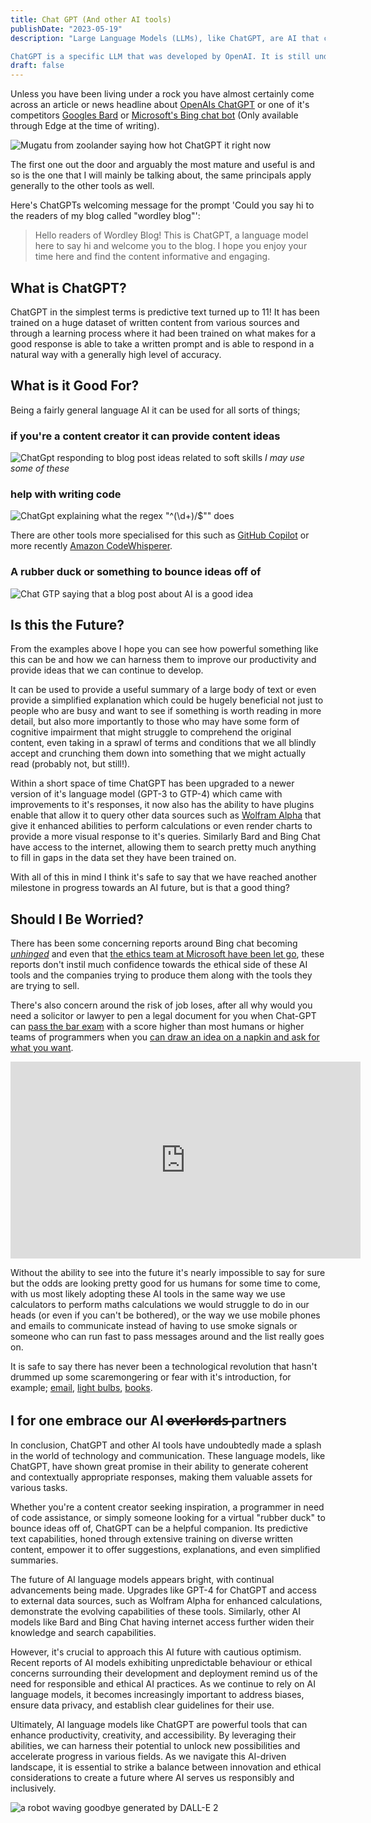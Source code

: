 ```yaml
---
title: Chat GPT (And other AI tools)
publishDate: "2023-05-19"
description: "Large Language Models (LLMs), like ChatGPT, are AI that can learn to perform many kinds of tasks, like generating text, translating languages, and writing creative content. They are trained on massive datasets of text and code. LLMs have the potential to revolutionize the way we interact with computers.

ChatGPT is a specific LLM that was developed by OpenAI. It is still under development, but it has learned to perform many kinds of tasks, including generating text, translating languages, writing different kinds of creative content, and answering your questions in an informative way."
draft: false
---
```


Unless you have been living under a rock you have almost certainly come across an article or news headline about [OpenAIs ChatGPT](https://chat.openai.com/chat) or one of it's competitors [Googles Bard](https://bard.google.com/) or [Microsoft's Bing chat bot](https://www.bing.com/) (Only available through Edge at the time of writing).

![Mugatu from zoolander saying how hot ChatGPT it right now](../../assets/images/blog/chat-gpt-hot-right-now.png)

The first one out the door and arguably the most mature and useful is  and so is the one that I will mainly be talking about, the same principals apply generally to the other tools as well.

Here's ChatGPTs welcoming message for the prompt 'Could you say hi to the readers of my blog called "wordley blog"':
> Hello readers of Wordley Blog! This is ChatGPT, a language model here to say hi and welcome you to the blog. I hope you enjoy your time here and find the content informative and engaging.

## What is ChatGPT?

ChatGPT in the simplest terms is predictive text turned up to 11! It has been trained on a huge dataset of written content from various sources and through a learning process where it had been trained on what makes for a good response is able to take a written prompt and is able to respond in a natural way with a generally high level of accuracy.

## What is it Good For?

Being a fairly general language AI it can be used for all sorts of things;

### if you're a content creator it can provide content ideas

![ChatGpt responding to blog post ideas related to soft skills](../../assets/images/blog/content-ideas.png) *I may use some of these*

### help with writing code

![ChatGpt explaining what the regex "^(\d+)[\/](\d+)$"" does](../../assets/images/blog/regex-help.png)

There are other tools more specialised for this such as [GitHub Copilot](https://github.com/features/copilot/) or more recently [Amazon CodeWhisperer](https://aws.amazon.com/codewhisperer/).

### A rubber duck or something to bounce ideas off of

![Chat GTP saying that a blog post about AI is a good idea](../../assets/images/blog/rubber-duck.png)

## Is this the Future?

From the examples above I hope you can see how powerful something like this can be and how we can harness them to improve our productivity and provide ideas that we can continue to develop.

It can be used to provide a useful summary of a large body of text or even provide a simplified explanation which could be hugely beneficial not just to people who are busy and want to see if something is worth reading in more detail, but also more importantly to those who may have some form of cognitive impairment that might struggle to comprehend the original content, even taking in a sprawl of terms and conditions that we all blindly accept and crunching them down into something that we might actually read (probably not, but still!).

Within a short space of time ChatGPT has been upgraded to a newer version of it's language model (GPT-3 to GTP-4) which came with improvements to it's responses, it now also has the ability to have plugins enable that allow it to query other data sources such as [Wolfram Alpha](https://www.wolframalpha.com/) that give it enhanced abilities to perform calculations or even render charts to provide a more visual response to it's queries. Similarly Bard and Bing Chat have access to the internet, allowing them to search pretty much anything to fill in gaps in the data set they have been trained on.

With all of this in mind I think it's safe to say that we have reached another milestone in progress towards an AI future, but is that a good thing?

## Should I Be Worried?

There has been some concerning reports around Bing chat becoming [*unhinged*](https://www.theverge.com/2023/2/15/23599072/microsoft-ai-bing-personality-conversations-spy-employees-webcams) and even that [the ethics team at Microsoft have been let go](https://techcrunch.com/2023/03/13/microsoft-lays-off-an-ethical-ai-team-as-it-doubles-down-on-openai/), these reports don't instil much confidence towards the ethical side of these AI tools and the companies trying to produce them along with the tools they are trying to sell.

There's also concern around the risk of job loses, after all why would you need a solicitor or lawyer to pen a legal document for you when Chat-GPT can [pass the bar exam](https://www.abajournal.com/web/article/latest-version-of-chatgpt-aces-the-bar-exam-with-score-in-90th-percentile) with a score higher than most humans or higher teams of programmers when you [can draw an idea on a napkin and ask for what you want](https://www.youtube.com/live/outcGtbnMuQ?feature=share&t=971).

<div class="youtube">
<iframe width="560" height="315" class="video" src="https://www.youtube.com/embed/outcGtbnMuQ?start=973"  title="YouTube video player" frameborder="0" allow="accelerometer; autoplay; clipboard-write; encrypted-media; gyroscope; picture-in-picture" allowfullscreen></iframe>
</div>

Without the ability to see into the future it's nearly impossible to say for sure but the odds are looking pretty good for us humans for some time to come, with us most likely adopting these AI tools in the same way we use calculators to perform maths calculations we would struggle to do in our heads (or even if you can't be bothered), or the way we use mobile phones and emails to communicate instead of having to use smoke signals or someone who can run fast to pass messages around and the list really goes on.

It is safe to say there has never been a technological revolution that hasn't drummed up some scaremongering or fear with it's introduction, for example; [email](https://edition.cnn.com/2005/WORLD/europe/04/22/text.iq/), [light bulbs](https://web.archive.org/web/20220701045959/https://sloanreview.mit.edu/article/learning-from-automation-anxiety-of-the-past/), [books](https://www.gutenberg.org/files/1636/1636-h/1636-h.htm#2H_4_0002).

## I for one embrace our AI o̶v̶e̶r̶l̶o̶r̶d̶s̶ partners

In conclusion, ChatGPT and other AI tools have undoubtedly made a splash in the world of technology and communication. These language models, like ChatGPT, have shown great promise in their ability to generate coherent and contextually appropriate responses, making them valuable assets for various tasks.

Whether you're a content creator seeking inspiration, a programmer in need of code assistance, or simply someone looking for a virtual "rubber duck" to bounce ideas off of, ChatGPT can be a helpful companion. Its predictive text capabilities, honed through extensive training on diverse written content, empower it to offer suggestions, explanations, and even simplified summaries.

The future of AI language models appears bright, with continual advancements being made. Upgrades like GPT-4 for ChatGPT and access to external data sources, such as Wolfram Alpha for enhanced calculations, demonstrate the evolving capabilities of these tools. Similarly, other AI models like Bard and Bing Chat having internet access further widen their knowledge and search capabilities.

However, it's crucial to approach this AI future with cautious optimism. Recent reports of AI models exhibiting unpredictable behaviour or ethical concerns surrounding their development and deployment remind us of the need for responsible and ethical AI practices. As we continue to rely on AI language models, it becomes increasingly important to address biases, ensure data privacy, and establish clear guidelines for their use.

Ultimately, AI language models like ChatGPT are powerful tools that can enhance productivity, creativity, and accessibility. By leveraging their abilities, we can harness their potential to unlock new possibilities and accelerate progress in various fields. As we navigate this AI-driven landscape, it is essential to strike a balance between innovation and ethical considerations to create a future where AI serves us responsibly and inclusively.

![a robot waving goodbye generated by DALL-E 2](../../assets/images/blog/a-robot-waving-goodbye.png)
